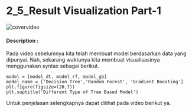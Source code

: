 # 2_5_Result Visualization Part-1

![covervideo](http://bit.ly/makeaicovervideo)

#### **Description :**

Pada video sebelumnya kita telah membuat model berdasarkan data  yang dipunyai. Nah, sekarang waktunya kita membuat visualisasinya menggunakan syntax sebagai berikut. 
```
model = [model_dt, model_rf, model_gb]
model_name = ['Decision Tree','Random Forest', 'Gradient Boosting']
plt.figure(figsize=(20,7))
plt.suptitle('Different Type of Tree Based Model')
```
Untuk penjelasan selengkapnya dapat dilihat pada video berikut ya. 